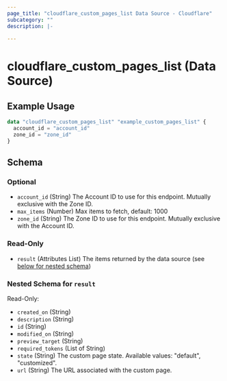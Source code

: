 ```yaml
---
page_title: "cloudflare_custom_pages_list Data Source - Cloudflare"
subcategory: ""
description: |-
  
---
```


# cloudflare_custom_pages_list (Data Source)



## Example Usage

```terraform
data "cloudflare_custom_pages_list" "example_custom_pages_list" {
  account_id = "account_id"
  zone_id = "zone_id"
}
```

<!-- schema generated by tfplugindocs -->
## Schema

### Optional

- `account_id` (String) The Account ID to use for this endpoint. Mutually exclusive with the Zone ID.
- `max_items` (Number) Max items to fetch, default: 1000
- `zone_id` (String) The Zone ID to use for this endpoint. Mutually exclusive with the Account ID.

### Read-Only

- `result` (Attributes List) The items returned by the data source (see [below for nested schema](#nestedatt--result))

<a id="nestedatt--result"></a>
### Nested Schema for `result`

Read-Only:

- `created_on` (String)
- `description` (String)
- `id` (String)
- `modified_on` (String)
- `preview_target` (String)
- `required_tokens` (List of String)
- `state` (String) The custom page state.
Available values: "default", "customized".
- `url` (String) The URL associated with the custom page.


